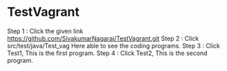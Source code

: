 # TestVagrant
Step 1 : Click the given link https://github.com/SivakumarNagaraj/TestVagrant.git
Step 2 : Click src/test/java/Test_vag Here able to see the coding programs.
Step 3 : Click Test1, This is the first program.
Step 4 : Click Test2, This is the second program.
